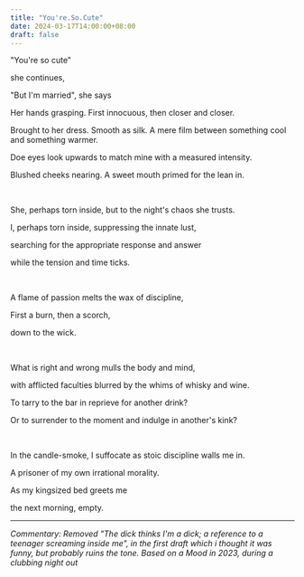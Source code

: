 ```yaml
---
title: "You're.So.Cute" 
date: 2024-03-17T14:00:00+08:00
draft: false
---
```


"You're so cute"

she continues,  

"But I'm married", she says

Her hands grasping. First innocuous, then closer and closer. 

Brought to her dress. Smooth as silk. A mere film between something cool and something warmer.

Doe eyes look upwards to match mine with a measured intensity. 

Blushed cheeks nearing. A sweet mouth primed for the lean in. 

 &nbsp;


She, perhaps torn inside, but to the night's chaos she trusts.


I, perhaps torn inside, suppressing the innate lust, 

searching for the appropriate response and answer

while the tension and time ticks.

 &nbsp;

A flame of passion melts the wax of discipline,

First a burn, then a scorch, 

down to the wick. 
 
 &nbsp;

What is right and wrong mulls the body and mind,

with afflicted faculties blurred by the whims of whisky and wine.

To tarry to the bar in reprieve for another drink?

Or to surrender to the moment and indulge in another's kink?

 &nbsp;

In the candle-smoke, I suffocate as stoic discipline walls me in. 

A prisoner of my own irrational morality. 

As my kingsized bed greets me

the next morning, empty. 

---


*Commentary: Removed "The dick thinks I'm a dick; a reference to a teenager screaming inside me", in the first draft which i thought it was funny, but probably ruins the tone. Based on a Mood in 2023, during a clubbing night out*
